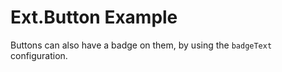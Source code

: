 # Ext.Button Example #

Buttons can also have a badge on them, by using the `badgeText` configuration.
